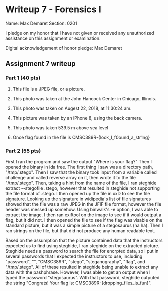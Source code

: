 Writeup 7 - Forensics I
======

Name: Max Demaret
Section: 0201

I pledge on my honor that I have not given or received any unauthorized assistance on this assignment or examination.

Digital acknowledgement of honor pledge: Max Demaret

## Assignment 7 writeup

### Part 1 (40 pts)

1. This file is a JPEG file, or a picture.

2. This photo was taken at the John Hancock Center in Chicago, Illinois.

3. This photo was taken on Augest 22, 2018, at 11:30:24 am.

4. This picture was taken by an iPhone 8, using the back camera.

5. This photo was taken 539.5 m above sea level

6. Once flag found in the file is CMSC389R-{look_I_f0ound_a_str1ng}

### Part 2 (55 pts)

First I ran the program and saw the output "Where is your flag?" Then I opened the binary in ida free. The first thing I saw was a directory path, "/tmp/.stego". Then I saw that the binary took input from a variable called challenge and called reverse array on it, then wrote it to the file "/tmp/.stego". Then, taking a hint from the name of the file, I ran steghide extract --stegofile .stego, however that resulted in steghide not supporting the file format of .stego. I then opened up the file in xxD to see the file signature. Looking up the signature in widipedia's list of file signatures showed that the file was a raw JPEG in the JFIF file format, however the file header was messed up somehow. Using binwalk's -e option, I was able to extract the image. I then ran exiftool on the image to see if it would output a flag, but it did not. I then opened the file to see if the flag was visable on the standard picture, but it was a simple picture of a stegosaurus (ha ha). Then I ran strings on the file, but that did not produce any human readable text. 

Based on the assumption that the picture contained data that the instructors expected us to find using steghide, I ran steghide on the extracted picture. Steghide needs a password to search the file for encrpted data, so I put in several passwords that I expected the instructors to use, including "password", "", "CMSC389R", "stego", "steganography", "flag", and "/tmp/.stego". All of these resulted in steghide being unable to extract any data with the pashphrase. However, I was able to get an output when I typed the password "stegosaurus". With that password, steghide outputed the string "Congrats! Your flag is: CMSC389R-{dropping_files_is_fun}".

